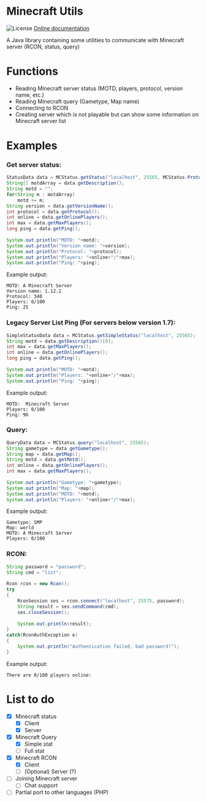 # Minecraft Utils
![License](https://img.shields.io/github/license/Defective4/Minecraft-utils)
[Online documentation](https://defective4.github.io/Minecraft-utils/)

A Java library containing some utilities to communicate with Minecraft server (RCON, status, query)

# Functions
- Reading Minecraft server status (MOTD, players, protocol, version name, etc.)
- Reading Minecraft query (Gametype, Map name)
- Connecting to RCON
- Creating server which is not playable but can show some information on Minecraft server list

# Examples

### Get server status:
```java
StatusData data = MCStatus.getStatus("localhost", 25565, MCStatus.Protocol.V1_12_2);
String[] motdArray = data.getDescription();
String motd = "";
for(String m : motdArray)
	motd += m;
String version = data.getVersionName();
int protocol = data.getProtocol();
int online = data.getOnlinePlayers();
int max = data.getMaxPlayers();
long ping = data.getPing();
			
System.out.println("MOTD: "+motd);
System.out.println("Version name: "+version);
System.out.println("Protocol: "+protocol);
System.out.println("Players: "+online+"/"+max);
System.out.println("Ping: "+ping);
```
Example output:
```
MOTD: A Minecraft Server
Version name: 1.12.2
Protocol: 340
Players: 0/100
Ping: 25
```


### Legacy Server List Ping (For servers below version 1.7):
```java
SimpleStatusData data = MCStatus.getSimpleStatus("localhost", 25565);
String motd = data.getDescription()[0];
int max = data.getMaxPlayers();
int online = data.getOnlinePlayers();
long ping = data.getPing();
			
System.out.println("MOTD: "+motd);
System.out.println("Players: "+online+"/"+max);
System.out.println("Ping: "+ping);
```
Example output:
```
MOTD:  Minecraft Server
Players: 0/100
Ping: 96
```


### Query:
```java
QueryData data = MCStatus.query("localhost", 25565);
String gametype = data.getGametype();
String map = data.getMap();
String motd = data.getMotd();
int online = data.getOnlinePlayers();
int max = data.getMaxPlayers();
			
System.out.println("Gametype: "+gametype);
System.out.println("Map: "+map);
System.out.println("MOTD: "+motd);
System.out.println("Players: "+online+"/"+max);
```
Example output:
```
Gametype: SMP
Map: world
MOTD: A Minecraft Server
Players: 0/100
```


### RCON:
```java
String password = "password";
String cmd = "list";
			
Rcon rcon = new Rcon();
try
{
	RconSession ses = rcon.connect("localhost", 25575, password);
	String result = ses.sendCommand(cmd);
	ses.closeSession();
	
	System.out.println(result);
}
catch(RconAuthException e)
{
	System.out.println("Authentication failed, bad password!");
}
```
Example output:
```
There are 0/100 players online: 
```


# List to do
- [x] Minecraft status
  - [x] Client
  - [x] Server
- [x] Minecraft Query
  - [x] Simple stat
  - [ ] Full stat
- [x] Minecraft RCON
  - [x] Client
  - [ ] \(Optional) Server (?)
- [ ] Joining Minecraft server
  - [ ] Chat support
- [ ] Partial port to other languages (PHP)
